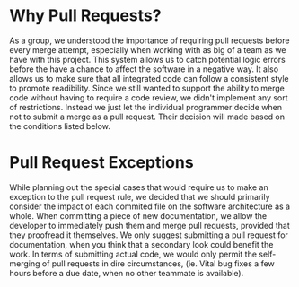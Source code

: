 # Why Pull Requests?
As a group, we understood the importance of requiring pull requests before every merge attempt, especially when working with as big of a team as we have with this project. This system allows us to catch potential logic errors before the have a chance to affect the software in a negative way. It also allows us to make sure that all integrated code can follow a consistent style to promote readibility. Since we still wanted to support the ability to merge code without having to require a code review, we didn't implement any sort of restrictions. Instead we just let the individual programmer decide when not to submit a merge as a pull request. Their decision will made based on the conditions listed below.

# Pull Request Exceptions
While planning out the special cases that would require us to make an exception to the pull request rule, we decided that we should primarily consider the impact of each commited file on the software architecture as a whole. When committing a piece of new documentation, we allow the developer to immediately push them and merge pull requests, provided that they proofread it themselves. We only suggest submitting a pull request for documentation, when you think that a secondary look could benefit the work. In terms of submitting actual code, we would only permit the self-merging of pull requests in dire circumstances, (ie. Vital bug fixes a few hours before a due date, when no other teammate is available). 